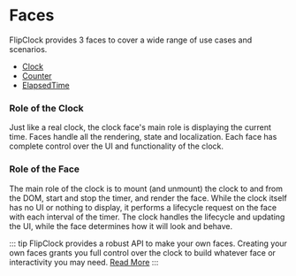 # Faces

FlipClock provides 3 faces to cover a wide range of use cases and scenarios.

- [Clock](faces/clock.md)
- [Counter](faces/counter.md.md)
- [ElapsedTime](faces/elapsed-time.md.md)

### Role of the Clock

Just like a real clock, the clock face's main role is displaying the current time. Faces handle all the rendering, state and localization. Each face has complete control over the UI and functionality of the clock.

### Role of the Face

The main role of the clock is to mount (and unmount) the clock to and from the DOM, start and stop the timer, and render the face. While the clock itself has no UI or nothing to display, it performs a lifecycle request on the face with each interval of the timer. The clock handles the lifecycle and updating the UI, while the face determines how it will look and behave.

::: tip
FlipClock provides a robust API to make your own faces. Creating your own faces grants you full control over the clock to build whatever face or interactivity you may need. [Read More](/api)
:::
